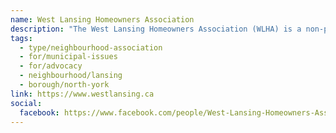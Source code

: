 ```yaml
---
name: West Lansing Homeowners Association
description: "The West Lansing Homeowners Association (WLHA) is a non-profit, unincorporated organization comprised of neighbourhood homeowners and residents. We are dedicated to representing our membership on issues that directly affect this community."
tags:
  - type/neighbourhood-association
  - for/municipal-issues
  - for/advocacy
  - neighbourhood/lansing
  - borough/north-york
link: https://www.westlansing.ca
social:
  facebook: https://www.facebook.com/people/West-Lansing-Homeowners-Association/100064848244318/
---
```

